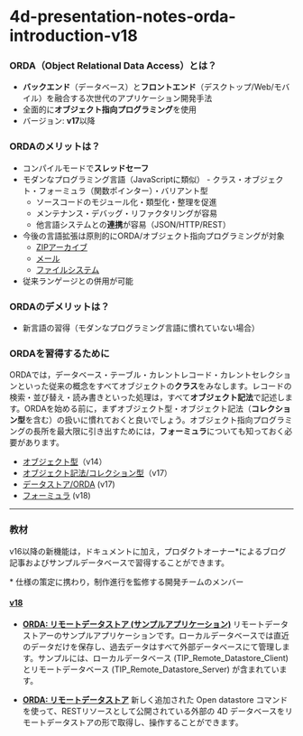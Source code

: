# 4d-presentation-notes-orda-introduction-v18

### ORDA（Object Relational Data Access）とは？

* **バックエンド**（データベース）と**フロントエンド**（デスクトップ/Web/モバイル）を融合する次世代のアプリケーション開発手法
* 全面的に**オブジェクト指向プログラミング**を使用
* バージョン: **v17**以降

### ORDAのメリットは？

* コンパイルモードで**スレッドセーフ**
* モダンなプログラミング言語（JavaScriptに類似） - クラス・オブジェクト・フォーミュラ（関数ポインター）・バリアント型
  * ソースコードのモジュール化・類型化・整理を促進
  * メンテナンス・デバッグ・リファクタリングが容易
  * 他言語システムとの**連携**が容易（JSON/HTTP/REST）
* 今後の言語拡張は原則的にORDA/オブジェクト指向プログラミングが対象
  * [ZIPアーカイブ](https://doc.4d.com/4Dv18/4D/18/About-ZIP-Archives.300-4679649.ja.html)
  * [メール](https://doc.4d.com/4Dv18/4D/18/Mail.302-4504492.ja.html)
  * [ファイルシステム](https://doc.4d.com/4Dv18/4D/18/File-and-folder-object-pathnames.300-4506091.ja.html)
* 従来ランゲージとの併用が可能

### ORDAのデメリットは？

* 新言語の習得（モダンなプログラミング言語に慣れていない場合）

### ORDAを習得するために

ORDAでは，データベース・テーブル・カレントレコード・カレントセレクションといった従来の概念をすべてオブジェクトの**クラス**をみなします。レコードの検索・並び替え・読み書きといった処理は，すべて**オブジェクト記法**で記述します。ORDAを始める前に，まずオブジェクト型・オブジェクト記法（**コレクション型**を含む）の扱いに慣れておくと良いでしょう。オブジェクト指向プログラミングの長所を最大限に引き出すためには，**フォーミュラ**についても知っておく必要があります。

* [オブジェクト型](https://doc.4d.com/4Dv18/4D/18/Structure-of-4D-language-objects.300-4505646.ja.html)（v14）
* [オブジェクト記法/コレクション型](https://doc.4d.com/4Dv18/4D/18/Using-object-notation.300-4505639.ja.html)（v17）
* [データストア/ORDA](https://doc.4d.com/4Dv18/4D/18/Datastores.300-4575757.ja.html) (v17)
* [フォーミュラ](https://doc.4d.com/4Dv18/4D/18/Formula.301-4505749.ja.html) (v18)

---

### 教材

v16以降の新機能は，ドキュメントに加え，プロダクトオーナー\*によるブログ記事およびサンプルデータベースで習得することができます。

\* 仕様の策定に携わり，制作進行を監修する開発チームのメンバー


#### [v18](https://4d-jp.github.io/hdi/#v18)

* **[ORDA: リモートデータストア (サンプルアプリケーション)](https://github.com/4D-JP/HDI/releases/download/18/TIP_Remote_Datastore.zip)** リモートデータストアーのサンプルアプリケーションです。ローカルデータベースでは直近のデータだけを保存し、過去データはすべて外部データベースにて管理します。サンプルには、ローカルデータベース (TIP_Remote_Datastore_Client) とリモートデータベース (TIP_Remote_Datastore_Server) が含まれています。

* **[ORDA: リモートデータストア](https://github.com/4D-JP/HDI/releases/download/18/HDI_Remote_Datastore.zip)** 新しく追加された Open datastore コマンドを使って、RESTリソースとして公開されている外部の 4D データベースをリモートデータストアの形で取得し、操作することができます。

